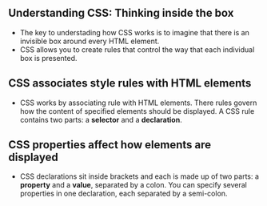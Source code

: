 ## Understanding CSS: Thinking inside the box
- The key to understading how CSS works is to imagine that there is an invisible box around every HTML element.
- CSS allows you to create rules that control the way that each individual box is presented.

## CSS associates style rules with HTML elements
- CSS works by associating rule with HTML elements. There rules govern how the content of specified elements should be displayed. A CSS rule contains two parts: a **selector** and a **declaration**.

## CSS properties affect how elements are displayed
- CSS declarations sit inside brackets and each is made up of two parts: a **property** and a **value**, separated by a colon. You can specify several properties in one declaration, each separated by a semi-colon.

